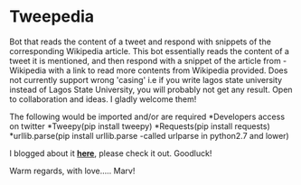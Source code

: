 # Tweepedia
Bot that reads the content of a tweet and respond with snippets of the corresponding Wikipedia article.
This bot essentially reads the content of a tweet it is mentioned, and then respond with a snippet of the article from -
Wikipedia with a link to read more contents from Wikipedia provided.
Does not currently support wrong 'casing' i.e if you write lagos state university instead of Lagos State
University, you will probably not get any result. Open to collaboration and ideas. I gladly welcome them!

The following would be imported and/or are required
*Developers access on twitter
*Tweepy(pip install tweepy)
*Requests(pip install requests)
*urllib.parse(pip install urllib.parse -called urlparse in python2.7 and lower)

I blogged about it **[here](https://mahveotm.github.io/2019-03-10-tweepedia/)**, please check it out.
Goodluck!

Warm regards,
with love.....
Marv!
